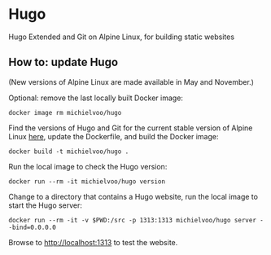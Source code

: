 # Hugo

Hugo Extended and Git on Alpine Linux, for building static websites

## How to: update Hugo

(New versions of Alpine Linux are made available in May and November.)

Optional: remove the last locally built Docker image:

`docker image rm michielvoo/hugo`

Find the versions of Hugo and Git for the current stable version of Alpine 
Linux [here](https://pkgs.alpinelinux.org/packages), update the Dockerfile, and 
build the Docker image:

`docker build -t michielvoo/hugo .`

Run the local image to check the Hugo version:

`docker run --rm -it michielvoo/hugo version`

Change to a directory that contains a Hugo website, run the local image to 
start the Hugo server:

`docker run --rm -it -v $PWD:/src -p 1313:1313 michielvoo/hugo server --bind=0.0.0.0`

Browse to <http://localhost:1313> to test the website.
